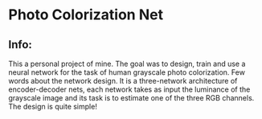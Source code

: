 # Photo Colorization Net

## Info:
This a personal project of mine. The goal was to design, train and use a neural network for the task of human grayscale photo colorization.
Few words about the network design. It is a three-network architecture of encoder-decoder nets, each network takes as input the luminance of the grayscale image 
and its task is to estimate one of the three RGB channels. The design is quite simple!
